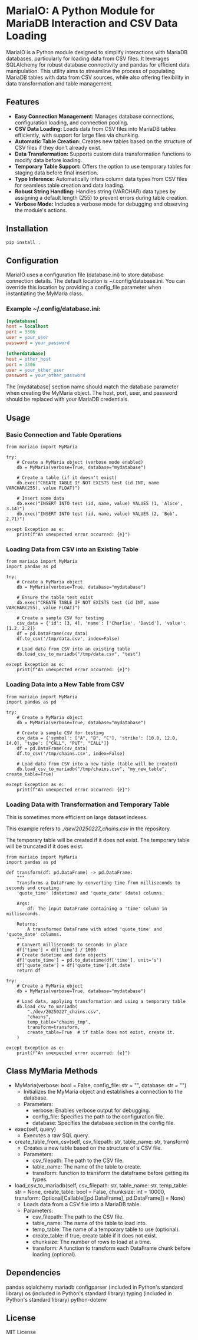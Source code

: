 # MariaIO: A Python Module for MariaDB Interaction and CSV Data Loading

MariaIO is a Python module designed to simplify interactions with MariaDB databases, particularly for loading data from CSV files. It leverages SQLAlchemy for robust database connectivity and pandas for efficient data manipulation. This utility aims to streamline the process of populating MariaDB tables with data from CSV sources, while also offering flexibility in data transformation and table management.

## Features

*   **Easy Connection Management:** Manages database connections, configuration loading, and connection pooling.
*   **CSV Data Loading:** Loads data from CSV files into MariaDB tables efficiently, with support for large files via chunking.
*   **Automatic Table Creation:** Creates new tables based on the structure of CSV files if they don't already exist.
*   **Data Transformation:** Supports custom data transformation functions to modify data before loading.
*   **Temporary Table Support:** Offers the option to use temporary tables for staging data before final insertion.
*   **Type Inference:** Automatically infers column data types from CSV files for seamless table creation and data loading.
*   **Robust String Handling:** Handles string (VARCHAR) data types by assigning a default length (255) to prevent errors during table creation.
*   **Verbose Mode:** Includes a verbose mode for debugging and observing the module's actions.

## Installation

```bash
pip install .
```

## Configuration
MariaIO uses a configuration file (database.ini) to store database connection details. The default location is ~/.config/database.ini. You can override this location by providing a config_file parameter when instantiating the MyMaria class.

### Example ~/.config/database.ini:
```ini
[mydatabase]
host = localhost
port = 3306
user = your_user
password = your_password

[otherdatabase]
host = other_host
port = 3306
user = your_other_user
password = your_other_password
```
The [mydatabase] section name should match the database parameter when creating the MyMaria object.
The host, port, user, and password should be replaced with your MariaDB credentials.

## Usage
### Basic Connection and Table Operations

```
from mariaio import MyMaria

try:
    # Create a MyMaria object (verbose mode enabled)
    db = MyMaria(verbose=True, database="mydatabase")

    # Create a table (if it doesn't exist)
    db.exec("CREATE TABLE IF NOT EXISTS test (id INT, name VARCHAR(255), value FLOAT)")

    # Insert some data
    db.exec("INSERT INTO test (id, name, value) VALUES (1, 'Alice', 3.14)")
    db.exec("INSERT INTO test (id, name, value) VALUES (2, 'Bob', 2.71)")

except Exception as e:
    print(f"An unexpected error occurred: {e}")
```

### Loading Data from CSV into an Existing Table

```
from mariaio import MyMaria
import pandas as pd

try:
    # Create a MyMaria object
    db = MyMaria(verbose=True, database="mydatabase")

    # Ensure the table test exist
    db.exec("CREATE TABLE IF NOT EXISTS test (id INT, name VARCHAR(255), value FLOAT)")

    # Create a sample CSV for testing
    csv_data = {'id': [3, 4], 'name': ['Charlie', 'David'], 'value': [1.2, 2.2]}
    df = pd.DataFrame(csv_data)
    df.to_csv('/tmp/data.csv', index=False)

    # Load data from CSV into an existing table
    db.load_csv_to_mariadb("/tmp/data.csv", "test")

except Exception as e:
    print(f"An unexpected error occurred: {e}")
```

### Loading Data into a New Table from CSV

```
from mariaio import MyMaria
import pandas as pd

try:
    # Create a MyMaria object
    db = MyMaria(verbose=True, database="mydatabase")

    # Create a sample CSV for testing
    csv_data = {'symbol': ["A", "B", "C"], 'strike': [10.0, 12.0, 14.0], 'type': ["CALL", "PUT", "CALL"]}
    df = pd.DataFrame(csv_data)
    df.to_csv('/tmp/chains.csv', index=False)

    # Load data from CSV into a new table (table will be created)
    db.load_csv_to_mariadb("/tmp/chains.csv", "my_new_table", create_table=True)

except Exception as e:
    print(f"An unexpected error occurred: {e}")
```

### Loading Data with Transformation and Temporary Table

This is sometimes more efficient on large dataset indexes. 

This example refers to *./dev/20250227_chains.csv* in the repository.

The temporary table will be created if it does not exist.
The temporary table will be truncated if it does exist.

```
from mariaio import MyMaria
import pandas as pd

def transform(df: pd.DataFrame) -> pd.DataFrame:
    """
    Transforms a DataFrame by converting time from milliseconds to seconds and creating
    'quote_time' (datetime) and 'quote_date' (date) columns.

    Args:
        df: The input DataFrame containing a 'time' column in milliseconds.

    Returns:
        A transformed DataFrame with added 'quote_time' and 'quote_date' columns.
    """
    # Convert milliseconds to seconds in place
    df['time'] = df['time'] / 1000  
    # Create datetime and date objects
    df['quote_time'] = pd.to_datetime(df['time'], unit='s')
    df['quote_date'] = df['quote_time'].dt.date
    return df

try:
    # Create a MyMaria object
    db = MyMaria(verbose=True, database="mydatabase")

    # Load data, applying transformation and using a temporary table
    db.load_csv_to_mariadb(
        "./dev/20250227_chains.csv",
        "chains",
        temp_table="chains_tmp",
        transform=transform,
        create_table=True  # if table does not exist, create it.
    )

except Exception as e:
    print(f"An unexpected error occurred: {e}")
```

## Class MyMaria Methods
* MyMaria(verbose: bool = False, config_file: str = "", database: str = "")
    * Initializes the MyMaria object and establishes a connection to the database.
    * Parameters:
        *  verbose: Enables verbose output for debugging.
        * config_file: Specifies the path to the configuration file.
        * database: Specifies the database section in the config file.
* exec(self, query)
    * Executes a raw SQL query.
* create_table_from_csv(self, csv_filepath: str, table_name: str, transform)
    * Creates a new table based on the structure of a CSV file.
    * Parameters:
        * csv_filepath: The path to the CSV file.
        * table_name: The name of the table to create.
        * transform: function to transform the dataframe before getting its types.
* load_csv_to_mariadb(self, csv_filepath: str, table_name: str, temp_table: str = None, create_table: bool = False, chunksize: int = 10000, transform: Optional[Callable[[pd.DataFrame], pd.DataFrame]] = None)
    * Loads data from a CSV file into a MariaDB table.
    * Parameters:
        * csv_filepath: The path to the CSV file.
        * table_name: The name of the table to load into.
        * temp_table: The name of a temporary table to use (optional).
        * create_table: if true, create table if it does not exist.
        * chunksize: The number of rows to load at a time.
        * transform: A function to transform each DataFrame chunk before loading (optional).

## Dependencies
pandas
sqlalchemy
mariadb
configparser (included in Python's standard library)
os (included in Python's standard library)
typing (included in Python's standard library)
python-dotenv

## License
MIT License

